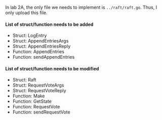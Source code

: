 In lab 2A, the only file we needs to implement is ```../raft/raft.go```. Thus, I only upload this file.

#### List of struct/function needs to be added
* Struct: LogEntry
* Struct: AppendEntriesArgs
* Struct: AppendEntriesReply
* Function: AppendEntries
* Function: sendAppendEntries

#### List of struct/function needs to be modified
* Struct: Raft
* Struct: RequestVoteArgs
* Struct: RequestVoteReply
* Function: Make
* Function: GetState
* Function: RequestVote
* Function: sendRequestVote

